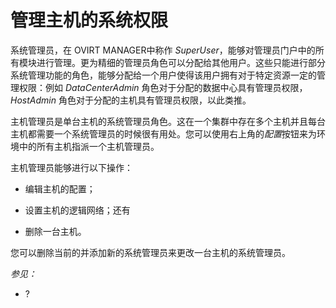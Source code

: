 # 管理主机的系统权限

系统管理员，在 OVIRT MANAGER中称作
*SuperUser*，能够对管理员门户中的所有模块进行管理。更为精细的管理员角色可以分配给其他用户。这些只能进行部分系统管理功能的角色，能够分配给一个用户使得该用户拥有对于特定资源一定的管理权限：例如
*DataCenterAdmin* 角色对于分配的数据中心具有管理员权限，*HostAdmin*
角色对于分配的主机具有管理员权限，以此类推。

主机管理员是单台主机的系统管理员角色。这在一个集群中存在多个主机并且每台主机都需要一个系统管理员的时候很有用处。您可以使用右上角的*配置*按钮来为环境中的所有主机指派一个主机管理员。

主机管理员能够进行以下操作：

-   编辑主机的配置；

-   设置主机的逻辑网络；还有

-   删除一台主机。

您可以删除当前的并添加新的系统管理员来更改一台主机的系统管理员。

*参见：*

-   ?
